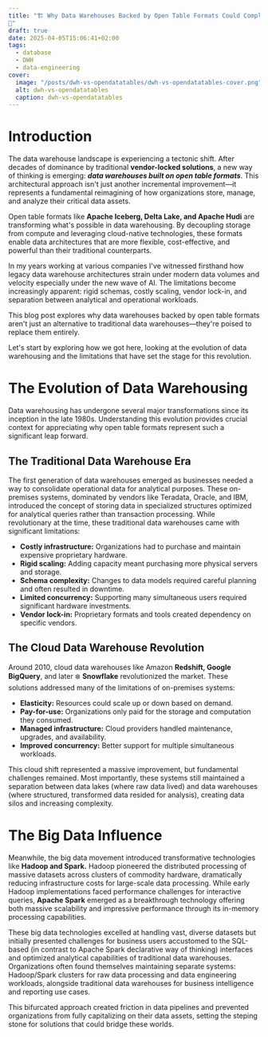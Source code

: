 ```yaml
---
title: "🏗️ Why Data Warehouses Backed by Open Table Formats Could Completely Replace Traditional DWHs 
🌊"
draft: true
date: 2025-04-05T15:06:41+02:00
tags:
  - database
  - DWH
  - data-engineering
cover:
  image: "/posts/dwh-vs-opendatatables/dwh-vs-opendatatables-cover.png"
  alt: dwh-vs-opendatatables
  caption: dwh-vs-opendatatables
---
```


# Introduction

The data warehouse landscape is experiencing a tectonic shift. After decades of dominance by traditional **vendor-locked solutions**, a new way of thinking is emerging: **_data warehouses built on open table formats_**. This architectural approach isn't just another incremental improvement—it represents a fundamental reimagining of how organizations store, manage, and analyze their critical data assets.

Open table formats like **Apache Iceberg, Delta Lake, and Apache Hudi** are transforming what's possible in data warehousing. By decoupling storage from compute and leveraging cloud-native technologies, these formats enable data architectures that are more flexible, cost-effective, and powerful than their traditional counterparts.

In my years working at various companies I've witnessed firsthand how legacy data warehouse architectures strain under modern data volumes and velocity especially under the new wave of AI. The limitations become increasingly apparent: rigid schemas, costly scaling, vendor lock-in, and separation between analytical and operational workloads.

This blog post explores why data warehouses backed by open table formats aren't just an alternative to traditional data warehouses—they're poised to replace them entirely. 

Let's start by exploring how we got here, looking at the evolution of data warehousing and the limitations that have set the stage for this revolution.

#  The Evolution of Data Warehousing

Data warehousing has undergone several major transformations since its inception in the late 1980s. Understanding this evolution provides crucial context for appreciating why open table formats represent such a significant leap forward.

## The Traditional Data Warehouse Era
The first generation of data warehouses emerged as businesses needed a way to consolidate operational data for analytical purposes. These on-premises systems, dominated by vendors like Teradata, Oracle, and IBM, introduced the concept of storing data in specialized structures optimized for analytical queries rather than transaction processing.
While revolutionary at the time, these traditional data warehouses came with significant limitations:

- **Costly infrastructure:** Organizations had to purchase and maintain expensive proprietary hardware.
- **Rigid scaling:** Adding capacity meant purchasing more physical servers and storage.
- **Schema complexity:** Changes to data models required careful planning and often resulted in downtime.
- **Limited concurrency:** Supporting many simultaneous users required significant hardware investments.
- **Vendor lock-in:** Proprietary formats and tools created dependency on specific vendors.

## The Cloud Data Warehouse Revolution

Around 2010, cloud data warehouses like Amazon **Redshift, Google BigQuery**, and later ❄️ **Snowflake** revolutionized the market. These solutions addressed many of the limitations of on-premises systems:

- **Elasticity:** Resources could scale up or down based on demand.
- **Pay-for-use:** Organizations only paid for the storage and computation they consumed.
- **Managed infrastructure:** Cloud providers handled maintenance, upgrades, and availability.
- **Improved concurrency:** Better support for multiple simultaneous workloads.

This cloud shift represented a massive improvement, but fundamental challenges remained. Most importantly, these systems still maintained a separation between data lakes (where raw data lived) and data warehouses (where structured, transformed data resided for analysis), creating data silos and increasing complexity.

# The Big Data Influence

Meanwhile, the big data movement introduced transformative technologies like **Hadoop and Spark.** Hadoop pioneered the distributed processing of massive datasets across clusters of commodity hardware, dramatically reducing infrastructure costs for large-scale data processing. While early Hadoop implementations faced performance challenges for interactive queries, **Apache Spark** emerged as a breakthrough technology offering both massive scalability and impressive performance through its in-memory processing capabilities.

These big data technologies excelled at handling vast, diverse datasets but initially presented challenges for business users accustomed to the SQL-based (in contrast to Apache Spark declarative way of thinking) interfaces and optimized analytical capabilities of traditional data warehouses. Organizations often found themselves maintaining separate systems: Hadoop/Spark clusters for raw data processing and data engineering workloads, alongside traditional data warehouses for business intelligence and reporting use cases.

This bifurcated approach created friction in data pipelines and prevented organizations from fully capitalizing on their data assets, setting the steping stone for solutions that could bridge these worlds.